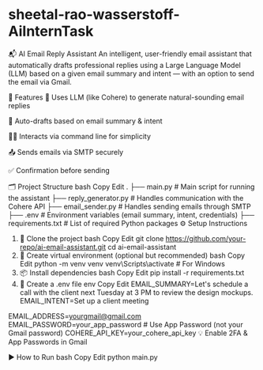 # sheetal-rao-wasserstoff-AiInternTask


📬 AI Email Reply Assistant
An intelligent, user-friendly email assistant that automatically drafts professional replies using a Large Language Model (LLM) based on a given email summary and intent — with an option to send the email via Gmail.

🚀 Features
🤖 Uses LLM (like Cohere) to generate natural-sounding email replies

📄 Auto-drafts based on email summary & intent

🧑‍💻 Interacts via command line for simplicity

📤 Sends emails via SMTP securely

✅ Confirmation before sending

🗂️ Project Structure
bash
Copy
Edit
.
├── main.py                # Main script for running the assistant
├── reply_generator.py     # Handles communication with the Cohere API
├── email_sender.py        # Handles sending emails through SMTP
├── .env                   # Environment variables (email summary, intent, credentials)
├── requirements.txt       # List of required Python packages
⚙️ Setup Instructions
1. 🔧 Clone the project
bash
Copy
Edit
git clone https://github.com/your-repo/ai-email-assistant.git
cd ai-email-assistant
2. 🐍 Create virtual environment (optional but recommended)
bash
Copy
Edit
python -m venv venv
venv\Scripts\activate  # For Windows
3. 📦 Install dependencies
bash
Copy
Edit
pip install -r requirements.txt
4. 📝 Create a .env file
env
Copy
Edit
EMAIL_SUMMARY=Let's schedule a call with the client next Tuesday at 3 PM to review the design mockups.
EMAIL_INTENT=Set up a client meeting

EMAIL_ADDRESS=yourgmail@gmail.com
EMAIL_PASSWORD=your_app_password  # Use App Password (not your Gmail password)
COHERE_API_KEY=your_cohere_api_key
💡 Enable 2FA & App Passwords in Gmail

▶️ How to Run
bash
Copy
Edit
python main.py
